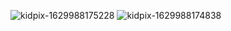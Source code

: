 ![kidpix-1629988175228](https://user-images.githubusercontent.com/89384393/130982202-7598e806-9c0a-43ba-be3e-9be500ca5036.png)
![kidpix-1629988174838](https://user-images.githubusercontent.com/89384393/130982303-aea1d6a0-b6ae-45b2-9dc5-0da769a74c0e.png)
